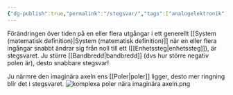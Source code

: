 ```yaml
---
{"dg-publish":true,"permalink":"/stegsvar/","tags":["analogelektronik"]}
---
```


Förändringen över tiden på en eller flera utgångar i ett generellt [[System (matematisk definition)\|System (matematisk definition)]] när en eller flera ingångar snabbt ändrar sig från noll till ett ([[Enhetssteg\|enhetssteg]]), är stegsvaret. Ju större [[Bandbredd\|bandbredd]] (dvs hur större negativ polen är), desto snabbare stegsvar!


Ju närmre den imaginära axeln ens [[Poler\|poler]] ligger, desto mer ringning blir det i stegsvaret. 
![komplexa poler nära imaginära axeln.png](/img/user/images/komplexa%20poler%20n%C3%A4ra%20imagin%C3%A4ra%20axeln.png)

